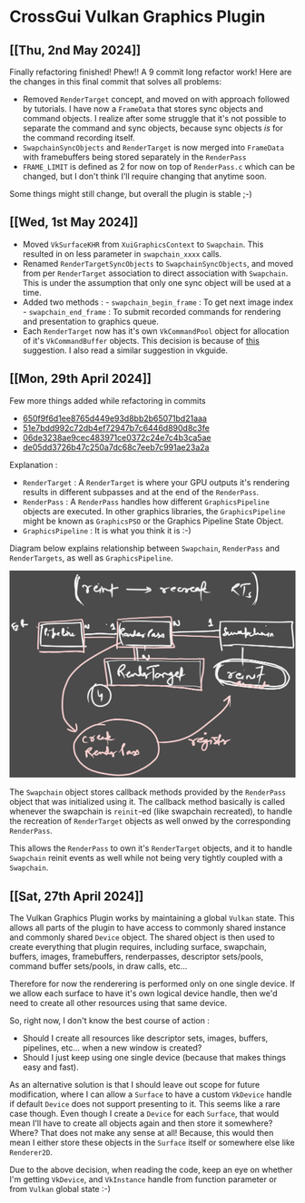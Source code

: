 # CrossGui Vulkan Graphics Plugin

## [[**Thu, 2nd May 2024**]]

Finally refactoring finished! Phew!! A 9 commit long refactor work!
Here are the changes in this final commit that solves all problems:

- Removed `RenderTarget` concept, and moved on with approach followed by tutorials.
  I have now a `FrameData` that stores sync objects and command objects. I realize
  after some struggle that it's not possible to separate the command and sync objects,
  because sync objects _is_ for the command recording itself.
- `SwapchainSyncObjects` and `RenderTarget` is now merged into `FrameData` with
  framebuffers being stored separately in the `RenderPass`
- `FRAME_LIMIT` is defined as 2 for now on top of `RenderPass.c` which can be changed,
  but I don't think I'll require changing that anytime soon.

Some things might still change, but overall the plugin is stable ;-)

## [[**Wed, 1st May 2024**]]

- Moved `VkSurfaceKHR` from `XuiGraphicsContext` to `Swapchain`. This resulted in
  on less parameter in `swapchain_xxxx` calls.
- Renamed `RenderTargetSyncObjects` to `SwapchainSyncObjects`, and moved from per
  `RenderTarget` association to direct association with `Swapchain`. This is under
  the assumption that only one sync object will be used at a time.
- Added two methods :
      - `swapchain_begin_frame` : To get next image index
      - `swapchain_end_frame` : To submit recorded commands for rendering and presentation
         to graphics queue.
- Each `RenderTarget` now has it's own `VkCommandPool` object for allocation of it's
  `VkCommandBuffer` objects. This decision is because of [this](https://docs.vulkan.org/samples/latest/samples/performance/command_buffer_usage/README.html#_resetting_the_command_pool)
   suggestion. I also read a similar suggestion in vkguide.

## [[**Mon, 29th April 2024**]]

Few more things added while refactoring in commits

- [650f9f6d1ee8765d449e93d8bb2b65071bd21aaa](https://github.com/brightprogrammer/CrossGui/commit/650f9f6d1ee8765d449e93d8bb2b65071bd21aaa)
- [51e7bdd992c72db4ef72947b7c6446d890d8c3fe](https://github.com/brightprogrammer/CrossGui/commit/51e7bdd992c72db4ef72947b7c6446d890d8c3fe)
- [06de3238ae9cec483971ce0372c24e7c4b3ca5ae](https://github.com/brightprogrammer/CrossGui/commit/06de3238ae9cec483971ce0372c24e7c4b3ca5ae)
- [de05dd3726b47c250a7dc68c7eeb7c991ae23a2a](https://github.com/brightprogrammer/CrossGui/commit/de05dd3726b47c250a7dc68c7eeb7c991ae23a2a)

Explanation :

- `RenderTarget` : A `RenderTarget` is where your GPU outputs it's rendering results in different
   subpasses and at the end of the `RenderPass`.
- `RenderPass` : A `RenderPass` handles how different `GraphicsPipeline` objects are executed.
   In other graphics libraries, the `GraphicsPipeline` might be known as `GraphicsPSO` or the
   Graphics Pipeline State Object.
- `GraphicsPipeline` : It is what you think it is :-)

Diagram below explains relationship between `Swapchain`, `RenderPass` and `RenderTargets`, as well
as `GraphicsPipeline`.

![](Assets/Images/swapchain-renderpass-rendertarget-relationship-diagram.svg)

The `Swapchain` object stores callback methods provided by the `RenderPass` object that was initialized
using it. The callback method basically is called whenever the swapchain is `reinit`-ed
(like swapchain recreated), to handle the recreation of `RenderTarget` objects as well onwed by
the corresponding `RenderPass`.

This allows the `RenderPass` to own it's `RenderTarget` objects, and it to handle `Swapchain`
reinit events as well while not being very tightly coupled with a `Swapchain`.

## [[**Sat, 27th April 2024**]]

The Vulkan Graphics Plugin works by maintaining a global `Vulkan` state. This allows all parts of
the plugin to have access to commonly shared instance and commonly shared `Device` object. The
shared object is then used to create everything that plugin requires, including surface, swapchain,
buffers, images, framebuffers, renderpasses, descriptor sets/pools, command buffer sets/pools,
in draw calls, etc...

Therefore for now the renderering is performed only on one single device. If we allow each surface
to have it's own logical device handle, then we'd need to create all other resources using that same
device.

So, right now, I don't know the best course of action :

- Should I create all resources like descriptor sets, images, buffers, pipelines, etc... when a
  new window is created?
- Should I just keep using one single device (because that makes things easy and fast).

As an alternative solution is that I should leave out scope for future modification, where I can
allow a `Surface` to have a custom `VkDevice` handle if default `Device` does not support presenting
to it. This seems like a rare case though. Even though I create a `Device` for each `Surface`, that
would mean I'll have to create all objects again and then store it somewhere? Where? That does not
make any sense at all! Because, this would then mean I either store these objects in the `Surface`
itself or somewhere else like `Renderer2D`.

Due to the above decision, when reading the code, keep an eye on whether I'm getting `VkDevice`,
and `VkInstance` handle from function parameter or from `Vulkan` global state :-)
